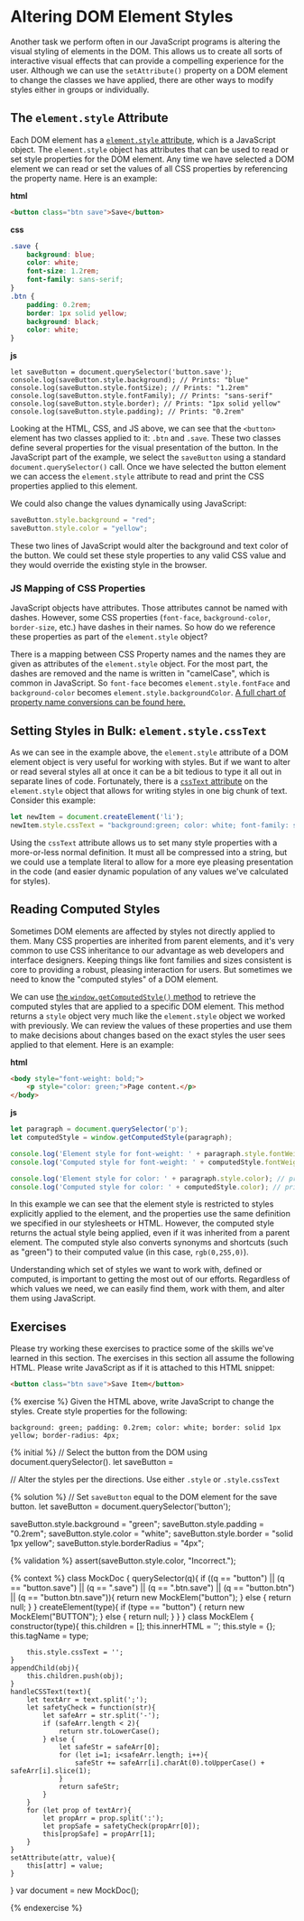 # Altering DOM Element Styles
Another task we perform often in our JavaScript programs is altering the visual styling of elements in the DOM. This allows us to create all sorts of interactive visual effects that can provide a compelling experience for the user. Although we can use the `setAttribute()` property on a DOM element to change the classes we have applied, there are other ways to modify styles either in groups or individually.

## The `element.style` Attribute

Each DOM element has a [`element.style` attribute](https://developer.mozilla.org/en-US/docs/Web/API/HTMLElement/style), which is a JavaScript object. The `element.style` object has attributes that can be used to read or set style properties for the DOM element. Any time we have selected a DOM element we can read or set the values of all CSS properties by referencing the property name. Here is an example:

**html**
```html
<button class="btn save">Save</button>
```

**css**
```css
.save {
    background: blue;
    color: white;
    font-size: 1.2rem;
    font-family: sans-serif;
}
.btn {
    padding: 0.2rem;
    border: 1px solid yellow;
    background: black;
    color: white;
}
```

**js**
```
let saveButton = document.querySelector('button.save');
console.log(saveButton.style.background); // Prints: "blue"
console.log(saveButton.style.fontSize); // Prints: "1.2rem"
console.log(saveButton.style.fontFamily); // Prints: "sans-serif"
console.log(saveButton.style.border); // Prints: "1px solid yellow"
console.log(saveButton.style.padding); // Prints: "0.2rem"
```

Looking at the HTML, CSS, and JS above, we can see that the `<button>` element has two classes applied to it: `.btn` and `.save`. These two classes define several properties for the visual presentation of the button. In the JavaScript part of the example, we select the `saveButton` using a standard `document.querySelector()` call. Once we have selected the button element we can access the `element.style` attribute to read and print the CSS properties applied to this element. 

We could also change the values dynamically using JavaScript:

```js
saveButton.style.background = "red";
saveButton.style.color = "yellow";
```

These two lines of JavaScript would alter the background and text color of the button. We could set these style properties to any valid CSS value and they would override the existing style in the browser.

<div class="tip-box">

<h3>JS Mapping of CSS Properties</h3>

<p>JavaScript objects have attributes. Those attributes cannot be named with dashes. However, some CSS properties (<code>font-face</code>, <code>background-color</code>, <code>border-size</code>, etc.) have dashes in their names. So how do we reference these properties as part of the <code>element.style</code> object?</p>

<p>There is a mapping between CSS Property names and the names they are given as attributes of the <code>element.style</code> object. For the most part, the dashes are removed and the name is written in "camelCase", which is common in JavaScript. So <code>font-face</code> becomes <code>element.style.fontFace</code> and <code>background-color</code> becomes <code>element.style.backgroundColor</code>. <a href="https://developer.mozilla.org/en-US/docs/Web/CSS/CSS_Properties_Reference">A full chart of property name conversions can be found here.</a></p>

</div>



## Setting Styles in Bulk: `element.style.cssText`
As we can see in the example above, the `element.style` attribute of a DOM element object is very useful for working with styles. But if we want to alter or read several styles all at once it can be a bit tedious to type it all out in separate lines of code. Fortunately, there is a [`cssText` attribute](https://developer.mozilla.org/en-US/docs/Web/API/HTMLElement/style) on the `element.style` object that allows for writing styles in one big chunk of text. Consider this example:

```js
let newItem = document.createElement('li');
newItem.style.cssText = "background:green; color: white; font-family: sans-serif; border: 1px solid blue;";
```

Using the `cssText` attribute allows us to set many style properties with a more-or-less normal definition. It must all be compressed into a string, but we could use a template literal to allow for a more eye pleasing presentation in the code (and easier dynamic population of any values we've calculated for styles).

## Reading Computed Styles
Sometimes DOM elements are affected by styles not directly applied to them. Many CSS properties are inherited from parent elements, and it's very common to use CSS inheritance to our advantage as web developers and interface designers. Keeping things like font families and sizes consistent is core to providing a robust, pleasing interaction for users. But sometimes we need to know the "computed styles" of a DOM element.

We can use [the `window.getComputedStyle()` method](https://developer.mozilla.org/en-US/docs/Web/API/Window/getComputedStyle) to retrieve the computed styles that are applied to a specific DOM element. This method returns a `style` object very much like the `element.style` object we worked with previously. We can review the values of these properties and use them to make decisions about changes based on the exact styles the user sees applied to that element. Here is an example:

**html**
```html
<body style="font-weight: bold;">
    <p style="color: green;">Page content.</p>
</body>
```

**js**
```js
let paragraph = document.querySelector('p');
let computedStyle = window.getComputedStyle(paragraph);

console.log('Element style for font-weight: ' + paragraph.style.fontWeight); // prints empty string ("")
console.log('Computed style for font-weight: ' + computedStyle.fontWeight); // prints "bold"

console.log('Element style for color: ' + paragraph.style.color); // prints "green"
console.log('Computed style for color: ' + computedStyle.color); // prints "rgb(0,255,0)"
```

In this example we can see that the element style is restricted to styles explicitly applied to the element, and the properties use the same definition we specified in our stylesheets or HTML. However, the computed style returns the actual style being applied, even if it was inherited from a parent element. The computed style also converts synonyms and shortcuts (such as "green") to their computed value (in this case, `rgb(0,255,0)`).

Understanding which set of styles we want to work with, defined or computed, is important to getting the most out of our efforts. Regardless of which values we need, we can easily find them, work with them, and alter them using JavaScript.

## Exercises
Please try working these exercises to practice some of the skills we've learned in this section. The exercises in this section all assume the following HTML. Please write JavaScript as if it is attached to this HTML snippet:

```html
<button class="btn save">Save Item</button>
```

{% exercise %}
Given the HTML above, write JavaScript to change the styles. Create style properties for the following:<br>
<code>
background: green;
padding: 0.2rem;
color: white;
border: solid 1px yellow;
border-radius: 4px;
</code>

{% initial %}
// Select the button from the DOM using document.querySelector(). 
let saveButton = 

// Alter the styles per the directions. Use either `.style` or `.style.cssText`


{% solution %}
// Set `saveButton` equal to the DOM element for the save button. 
let saveButton = document.querySelector('button');

saveButton.style.background = "green";
saveButton.style.padding = "0.2rem";
saveButton.style.color = "white";
saveButton.style.border = "solid 1px yellow";
saveButton.style.borderRadius = "4px";

{% validation %}
assert(saveButton.style.color, "Incorrect.");

{% context %}
class MockDoc {
    querySelector(q){
        if ((q == "button") ||
            (q == "button.save") ||
            (q == ".save") ||
            (q == ".btn.save") ||
            (q == "button.btn") ||
            (q == "button.btn.save")){
            return new MockElem("button");
        } else {
            return null;
        }
    }
    createElement(type){
        if (type == "button") {
            return new MockElem("BUTTON");
        } else {
            return null;
        }
    }
}
class MockElem {
    constructor(type){
        this.children = [];
        this.innerHTML = '';
        this.style = {};
        this.tagName = type;
        
        this.style.cssText = '';            
    }
    appendChild(obj){
        this.children.push(obj);
    }
    handleCSSText(text){
        let textArr = text.split(';');
        let safetyCheck = function(str){
            let safeArr = str.split('-');
            if (safeArr.length < 2){
                return str.toLowerCase();
            } else {
                let safeStr = safeArr[0];
                for (let i=1; i<safeArr.length; i++){
                    safeStr += safeArr[i].charAt(0).toUpperCase() + safeArr[i].slice(1);
                }
                return safeStr;
            }
        }
        for (let prop of textArr){
            let propArr = prop.split(':');
            let propSafe = safetyCheck(propArr[0]);
            this[propSafe] = propArr[1];
        }
    }
    setAttribute(attr, value){
        this[attr] = value;
    }
}
var document = new MockDoc();

{% endexercise %}